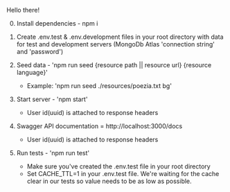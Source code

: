 Hello there!

0. Install dependencies - npm i

1. Create .env.test & .env.development files in your root directory with data for
   test and development servers (MongoDb Atlas 'connection string' and 'password')

2. Seed data - 'npm run seed {resource path || resource url} {resource language}'

   - Example: 'npm run seed ./resources/poezia.txt bg'

3. Start server - 'npm start'

   - User id(uuid) is attached to response headers

4. Swagger API documentation = http://localhost:3000/docs

   - User id(uuid) is attached to response headers

5. Run tests - 'npm run test'
   - Make sure you've created the .env.test file in your root directory
   - Set CACHE_TTL=1 in your .env.test file. We're waiting for the cache
     clear in our tests so value needs to be as low as possible.

